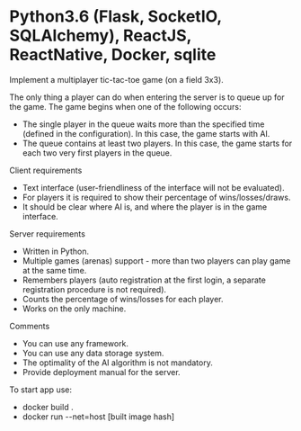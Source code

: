 # Python3.6 (Flask, SocketIO, SQLAlchemy), ReactJS, ReactNative, Docker, sqlite



Implement a multiplayer tic-tac-toe game (on a field 3х3).

The only thing a player can do when entering the server is to queue up for the game.
The game begins when one of the following occurs:
- The single player in the queue waits more than the specified time (defined in the configuration). In this case, the game starts with AI.
- The queue contains at least two players. In this case, the game starts for each two very first players in the queue.

Client requirements
- Text interface (user-friendliness of the interface will not be evaluated).
- For players it is required to show their percentage of wins/losses/draws.
- It should be clear where AI is, and where the player is in the game interface.

Server requirements
- Written in Python.
- Multiple games (arenas) support - more than two players can play game at the same time.
- Remembers players (auto registration at the first login, a separate registration procedure is not required).
- Counts the percentage of wins/losses for each player.
- Works on the only machine.

Comments
- You can use any framework.
- You can use any data storage system.
- The optimality of the AI algorithm is not mandatory.
- Provide deployment manual for the server.

To start app use:
- docker build .
- docker run --net=host [built image hash]